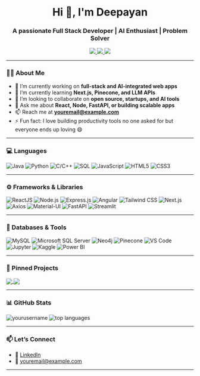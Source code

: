 <h1 align="center">Hi 👋, I'm Deepayan</h1>
<h3 align="center">A passionate Full Stack Developer | AI Enthusiast | Problem Solver</h3>

<p align="center">
  <a href="[https://your-portfolio.com](https://www.linkedin.com/in/deepayan-basu/)" target="_blank">
    <img src="https://img.shields.io/badge/Portfolio-000?style=for-the-badge&logo=vercel&logoColor=white"/>
  </a>
  <a href="https://www.linkedin.com/in/deepayan-basu/" target="_blank">
    <img src="https://img.shields.io/badge/LinkedIn-0077B5?style=for-the-badge&logo=linkedin&logoColor=white"/>
  </a>
  <a href="mailto:basudeepayan123@gmail.com">
    <img src="https://img.shields.io/badge/Email-D14836?style=for-the-badge&logo=gmail&logoColor=white"/>
  </a>
</p>

---

### 👨‍💻 About Me

- 🔭 I’m currently working on **full-stack and AI-integrated web apps**
- 🌱 I’m currently learning **Next.js, Pinecone, and LLM APIs**
- 👯 I’m looking to collaborate on **open source, startups, and AI tools**
- 💬 Ask me about **React, Node, FastAPI, or building scalable apps**
- 📫 Reach me at **youremail@example.com**
- ⚡ Fun fact: I love building productivity tools no one asked for but everyone ends up loving 😄

---

### 💻 Languages

![Java](https://img.shields.io/badge/Java-%23ED8B00.svg?style=for-the-badge&logo=java&logoColor=white)
![Python](https://img.shields.io/badge/Python-%233776AB.svg?style=for-the-badge&logo=python&logoColor=white)
![C/C++](https://img.shields.io/badge/C/C++-%2300599C.svg?style=for-the-badge&logo=c%2B%2B&logoColor=white)
![SQL](https://img.shields.io/badge/SQL-%2300758F.svg?style=for-the-badge&logo=sqlite&logoColor=white)
![JavaScript](https://img.shields.io/badge/JavaScript-%23F7DF1E.svg?style=for-the-badge&logo=javascript&logoColor=black)
![HTML5](https://img.shields.io/badge/HTML5-%23E34F26.svg?style=for-the-badge&logo=html5&logoColor=white)
![CSS3](https://img.shields.io/badge/CSS3-%231572B6.svg?style=for-the-badge&logo=css3&logoColor=white)

---

### ⚙️ Frameworks & Libraries

![ReactJS](https://img.shields.io/badge/React-%2320232a.svg?style=for-the-badge&logo=react&logoColor=%2361DAFB)
![Node.js](https://img.shields.io/badge/Node.js-%23339933.svg?style=for-the-badge&logo=node.js&logoColor=white)
![Express.js](https://img.shields.io/badge/Express.js-%23000000.svg?style=for-the-badge&logo=express&logoColor=white)
![Angular](https://img.shields.io/badge/Angular-%23DD0031.svg?style=for-the-badge&logo=angular&logoColor=white)
![Tailwind CSS](https://img.shields.io/badge/Tailwind%20CSS-%2338B2AC.svg?style=for-the-badge&logo=tailwind-css&logoColor=white)
![Next.js](https://img.shields.io/badge/Next.js-%23000000.svg?style=for-the-badge&logo=next.js&logoColor=white)
![Axios](https://img.shields.io/badge/Axios-%230078D4.svg?style=for-the-badge&logo=axios&logoColor=white)
![Material-UI](https://img.shields.io/badge/MUI-%230081CB.svg?style=for-the-badge&logo=mui&logoColor=white)
![FastAPI](https://img.shields.io/badge/FastAPI-%23009688.svg?style=for-the-badge&logo=fastapi&logoColor=white)
![Streamlit](https://img.shields.io/badge/Streamlit-%23FF4B4B.svg?style=for-the-badge&logo=streamlit&logoColor=white)

---

### 💾 Databases & Tools

![MySQL](https://img.shields.io/badge/MySQL-%234479A1.svg?style=for-the-badge&logo=mysql&logoColor=white)
![Microsoft SQL Server](https://img.shields.io/badge/SQL%20Server-%23CC2927.svg?style=for-the-badge&logo=microsoft-sql-server&logoColor=white)
![Neo4j](https://img.shields.io/badge/Neo4j-%2300B5AD.svg?style=for-the-badge&logo=neo4j&logoColor=white)
![Pinecone](https://img.shields.io/badge/Pinecone-%231875F8.svg?style=for-the-badge&logo=pinecone&logoColor=white)
![VS Code](https://img.shields.io/badge/VSCode-%23007ACC.svg?style=for-the-badge&logo=visual-studio-code&logoColor=white)
![Jupyter](https://img.shields.io/badge/Jupyter-%23F37626.svg?style=for-the-badge&logo=jupyter&logoColor=white)
![Kaggle](https://img.shields.io/badge/Kaggle-%2300B6E4.svg?style=for-the-badge&logo=kaggle&logoColor=white)
![Power BI](https://img.shields.io/badge/Power%20BI-F2C811.svg?style=for-the-badge&logo=powerbi&logoColor=black)

---

### 📌 Pinned Projects

<p align="left">
  <a href="https://github.com/yourusername/project1">
    <img align="center" src="https://github-readme-stats.vercel.app/api/pin/?username=yourusername&repo=project1&theme=default" />
  </a>
  <a href="https://github.com/yourusername/project2">
    <img align="center" src="https://github-readme-stats.vercel.app/api/pin/?username=yourusername&repo=project2&theme=default" />
  </a>
</p>

---

### 📊 GitHub Stats

<p align="left">
  <img src="https://github-readme-stats.vercel.app/api?username=yourusername&show_icons=true&theme=default" alt="yourusername" />
  <img src="https://github-readme-stats.vercel.app/api/top-langs/?username=yourusername&layout=compact&theme=default" alt="top languages" />
</p>

---

### 📫 Let’s Connect

- 💼 [LinkedIn]([https://linkedin.com/in/yourprofile](https://www.linkedin.com/in/deepayan-basu/))
- 📧 [youremail@example.com](mailto:basudeepayan123@gmail.com)

---

<!-- Feel free to add a quote, blog links, or GitHub trophies here -->

